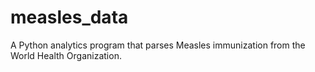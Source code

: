 # measles_data
A Python analytics program that parses Measles immunization from the World Health Organization.
